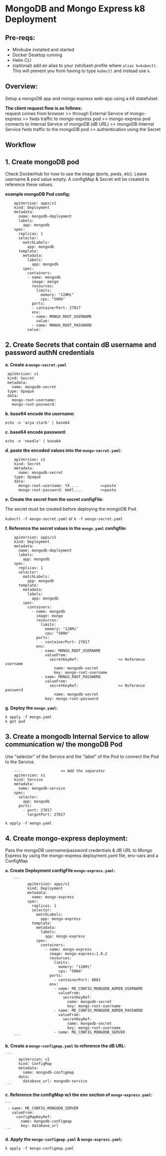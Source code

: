 # MongoDB and Mongo Express k8 Deployment

## Pre-reqs:

- Minikube installed and started
- Docker Desktop running
- Helm CLI
- (optional) add an alias to your zsh/bash profile where `alias k=kubectl`. This will prevent you from having to type `kubectl` and instead use `k`.

## Overview:

Setup a mongoDB app and mongo express web-app using a k8 statefulset.

**The client request flow is as follows:**  
request comes from browser >> through External Service of mongo-express >> fwds traffic to mongo-express pod >> mongo-express pod connects to Internal Service of mongoDB (dB URL) >> mongoDB Internal Service fwds traffic to the mongoDB pod >> authentication using the Secret

## Workflow

## 1. Create mongoDB pod

Check DockerHub for how to use the image (ports, pwds, etc). Leave username & pwd value empty. A configMap & Secret will be created to reference these values.

**example mongoDB Pod config:**

```
    apiVersion: apps/v1
    kind: Deployment
    metadata:
      name: mongodb-deployment
      labels:
        app: mongodb
    spec:
      replicas: 1
      selector:
        matchLabels:
          app: mongodb
      template:
        metadata:
          labels:
            app: mongodb
        spec:
          containers:
          - name: mongodb
            image: mongo
            resources:
              limits:
                memory: "128Mi"
                cpu: "500m"
            ports:
            - containerPort: 27017
            env:
            - name: MONGO_ROOT_USERNAME
              value:
            - name: MONGO_ROOT_PASSWORD
          value:
```

## 2. Create Secrets that contain dB username and password authN credentials

**a. Create a `mongo-secret.yaml`**

```
 apiVersion: v1
 kind: Secret
 metadata:
   name: mongodb-secret
 type: Opaque
 data:
   mongo-root-username:
   mongo-root-password:
```

**b. base64 encode the username:**

`echo -n 'arya stark' | base64`

**c. base64 encode password:**

`echo -n 'needle' | base64`

**d. paste the encoded values into the `mongo-secret.yaml`:**

```
    apiVersion: v1
    kind: Secret
    metadata:
      name: mongodb-secret
    type: Opaque
    data:
      mongo-root-username: YX....          <=paste
      mongo-root-password: bmVl....        <=paste
```

**e. Create the secret from the secret configFile:**

The secret must be created before deploying the mongoDB Pod.

`kubectl -f mongo-secret.yaml` or `k -f mongo-secret.yaml`

**f. Reference the secret values in the `mongo.yaml` configfile:**

```
    apiVersion: apps/v1
    kind: Deployment
    metadata:
      name: mongodb-deployment
      labels:
        app: mongodb
    spec:
      replicas: 1
      selector:
        matchLabels:
          app: mongodb
      template:
        metadata:
          labels:
            app: mongodb
        spec:
          containers:
            - name: mongodb
              image: mongo
              resources:
                limits:
                  memory: "128Mi"
                  cpu: "500m"
              ports:
                - containerPort: 27017
              env:
                - name: MONGO_ROOT_USERNAME
                  valueFrom:
                    secretKeyRef:                  <= Reference username
                      name: mongodb-secret
                      key: mongo-root-username
                - name: MONGO_ROOT_PASSWORD
                  valueFrom:
                    secretKeyRef:                  <= Reference password
                      name: mongodb-secret
                  key: mongo-root-password
```

**g. Deploy the `mongo.yaml`:**

```
k apply -f mongo.yaml
k get pod
```

## 3. Create a mongodb Internal Service to allow communication w/ the mongoDB Pod

Use "selector" of the Service and the "label" of the Pod to connect the Pod to the Service.

```
    ---                  <= Add the separator
    apiVersion: v1
    kind: Service
    metadata:
      name: mongodb-service
    spec:
      selector:
        app: mongodb
      ports:
        - port: 27017
          targetPort: 27017
```

`k apply -f mongo.yaml`

## 4. Create mongo-express deployment:

Pass the mongoDB username/password credentials & dB URL to Mongo Express by using the mongo-express deployment.yaml file, env-vars and a ConfigMap

**a. Create Deployment configFile `mongo-express.yaml`:**

        ```
              apiVersion: apps/v1
              kind: Deployment
              metadata:
                name: mongo-express
              spec:
                replicas: 1
                selector:
                  matchLabels:
                    app: mongo-express
                template:
                  metadata:
                    labels:
                      app: mongo-express
                  spec:
                    containers:
                      - name: mongo-express
                        image: mongo-express:1.0.2
                        resources:
                          limits:
                            memory: "128Mi"
                            cpu: "500m"
                        ports:
                          - containerPort: 8081
                        env:
                          - name: ME_CONFIG_MONGODB_ADMIN_USERNAME
                            valueFrom:
                              secretKeyRef:
                                name: mongodb-secret
                                key: mongo-root-username
                          - name: ME_CONFIG_MONGODB_ADMIN_PASSWORD
                            valueFrom:
                              secretKeyRef:
                                name: mongodb-secret
                                key: mongo-root-username
                          - name: ME_CONFIG_MONGODB_SERVER
        ```

**b. Create a `mongo-configmap.yaml` to reference the dB URL:**

    ```
          apiVersion: v1
          kind: ConfigMap
          metadata:
            name: mongodb-configmap
          data:
            database_url: mongodb-service
    ```

**c. Reference the configMap w/i the env section of `mongo-express.yaml`:**

    ```
     - name: ME_CONFIG_MONGODB_SERVER
       valueFrom:
         configMapKeyRef:
           name: mongodb-configmap
           key: database_url
    ```

**d. Apply the `mongo-configmap.yaml` & `mongo-express.yaml`:**

`k apply -f mongo-configmap.yaml`
